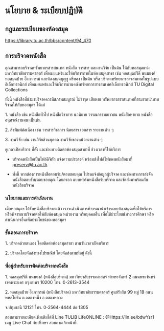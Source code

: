 # นโยบาย & ระเบียบปฎิบัติ

## กฎและระเบียบของห้องสมุด

https://library.tu.ac.th/bbs/content/94_470

## การบริจาคหนังสือ

คุณสามารถบริจาคทรัพยากรสารสนเทศ หนังสือ วารสาร และงานวิจัย เป็นต้น ให้กับหอสมุดแห่งมหาวิทยาลัยธรรมศาสตร์ เพื่อเผยแพร่และให้บริการภายในห้องสมุดสาขา เช่น หอสมุดปรีดี พนมยงค์ หอสมุดป๋วย อึ๊งภากรณ์ และห้องสมุดบุญชู ตรีทอง เป็นต้น หรือ บริจาคทรัพยากรสารสนเทศในรูปแบบอิเล็กทรอนิกส์ เพื่อเผยแพร่และให้บริการผ่านคลังทรัพยากรสารสนเทศอิเล็กทรอนิกส์ TU Digital Collections

ทั้งนี้ หนังสือที่นำมาบริจาคควรมีสภาพสมบูรณ์ ไม่ชำรุด เสียหาย ทรัพยากรสารสนเทศที่สามารถนำมาบริจาคให้กับหอสมุดฯ ได้แก่

1\. หนังสือ เช่น หนังสือทั่วไป หนังสือวิชาการ นวนิยาย วรรณกรรมเยาวชน หนังสือหายาก หนังสืออนุสรณ์งานศพ เป็นต้น

2\. สิ่งพิมพ์ต่อเนื่อง เช่น วารสารวิชาการ นิตยสาร เอกสาร รายงานต่าง ๆ

3\. งานวิจัย เช่น งานวิจัยส่วนบุคคล งานวิจัยของหน่วยงานต่าง ๆ

ดูเวลาเปิดบริการ ที่ตั้ง และช่องทางติดต่อห้องสมุดสาขาที่ ช่วงเวลาที่ให้บริการ

- บริจาคหนังสือเป็นไฟล์ดิจิทัล แจ้งความประสงค์ พร้อมส่งไฟล์ไฟของหนังสือมาที่ preserv@tu.ac.th.

- ทั้งนี้ หากต้องการหนังสือตอบรับ/ตอบขอบคุณ โปรดแจ้งข้อมูลผู้บริจาค และช่องทางการส่งจัดหนังสือตอบรับ/ตอบขอบคุณ โดยกรอก แบบฟอร์มหนังสือรับบริจาค และจัดส่งมาพร้อมกับหนังสือบริจาค


### นโยบายและการดำเนินงาน

เมื่อหอสมุดฯ ได้รับหนังสือบริจาคแล้ว เราจะดำเนินการพิจารณานำเข้าระบบห้องสมุดเพื่อให้บริการ หรือพิจารณาบริจาคต่อให้กับห้องสมุด หน่วยงาน หรือบุคคลอื่น เพื่อใช้ประโยชน์ทางการศึกษา หรือดำเนินการอื่นเพื่อประโยชน์ของหอสมุดฯ

### ขั้นตอนการบริจาค

1\. บริจาคด้วยตนเอง โดยติดต่อห้องสมุดสาขา ตามวันเวลาเปิดบริการ

2\. บริจาคโดยจัดส่งทางไปรษณีย์ โดยจัดส่งตามที่อยู่ ดังนี้

### ที่อยู่สำหรับการติดต่อบริจาคหนังสือ

1\. หอสมุดปรีดี พนมยงค์ (หนังสือบริจาค) มหาวิทยาลัยธรรมศาสตร์ ท่าพระจันทร์ 2 ถนนพระจันทร์ เขตพระนคร กรุงเทพฯ 10200 โทร. 0-2613-3544

2\. หอสมุดป๋วย อึ๊งภากรณ์ (หนังสือบริจาค) มหาวิทยาลัยธรรมศาสตร์ ศูนย์รังสิต 99 หมู่ 18 ถนนพหลโยธิน ต.คลองหนึ่ง อ.คลองหลวง

จ.ปทุมธานี 12121 โทร. 0-2564-4444 ต่อ 1305

สอบถามรายละเอียดเพิ่มเติมได้ที่  Line TULIB LifeONLINE : @Https://lin.ee/bdwYsr1 เมนู Live Chat กับปรึกษา สอบถามเจ้าหน้าที่
